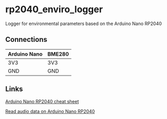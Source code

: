 # rp2040_enviro_logger
Logger for environmental parameters based on the Arduino Nano RP2040

## Connections
| Arduino Nano | BME280 |
| ------------ | ------ |
| 3V3          | 3V3    |
| GND          | GND    |

## Links
[Arduino Nano RP2040 cheat sheet](https://docs.arduino.cc/tutorials/nano-rp2040-connect/rp2040-01-technical-reference)

[Read audio data on Arduino Nano RP2040](https://docs.arduino.cc/tutorials/nano-rp2040-connect/rp2040-microphone-basics)
